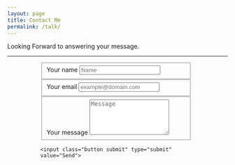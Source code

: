 ```yaml
---
layout: page	
title: Contact Me	
permalink: /talk/
---
```


Looking Forward to answering your message.

---
<div style="background-image:url('/assets/horizon.jpg');height:100%;width:100%;">
<form action="//formspree.io/email@domain.com" method="POST" style="margin: 0 auto;width:70%"  >
    <fieldset style="width:90%;height=80%">
        <label for="name">Your name</label>
        <input type="text" name="name" placeholder="Name" required>
    </fieldset>
    <fieldset style="width:90%;height=80%">
        <label for="_replyto">Your email</label>
        <input type="email" name="_replyto" placeholder="example@domain.com" required>
    </fieldset>
    <fieldset style="width:90%;height=80%">
        <label for="message">Your message</label>
        <textarea name="message" rows="5" placeholder="Message" width="80%" required></textarea>
    </fieldset>
    <input class="hidden" type="text" name="_gotcha" style="display:none">
    <input class="hidden" type="hidden" name="_subject" value="Message via http://domain.com">

    <input class="button submit" type="submit" value="Send">
</form>
</div>

